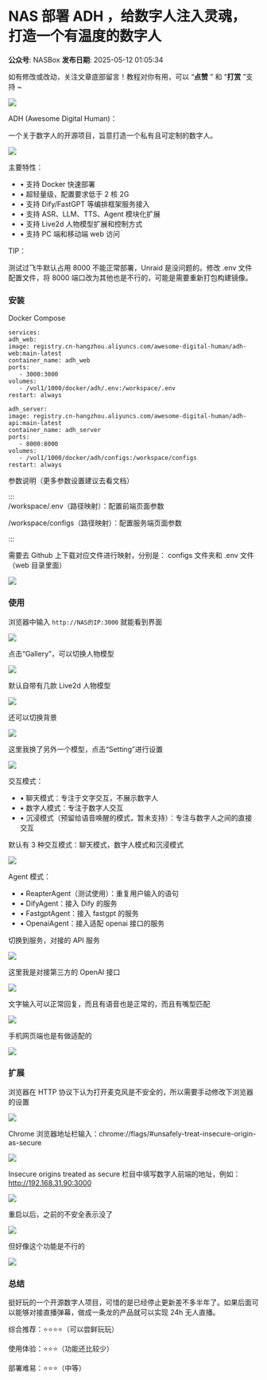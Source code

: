 # NAS 部署 ADH ，给数字人注入灵魂，打造一个有温度的数字人

**公众号**: NASBox
**发布日期**: 2025-05-12 01:05:34

如有修改或改动，关注文章底部留言！教程对你有用，可以 “**点赞** ” 和 “**打赏** ”支持 ~

  


  


<img src='https://mmbiz.qpic.cn/sz_mmbiz_png/5xFLia3A3km51D7jM3Xfew16VYrXibS3La7pOB0NguhRZVJUSVnGoaTeoVNicDB37fXhGhucAZ2SPw2FPt5wXpDicQ/640?wx_fmt=png&from=appmsg' />

ADH (Awesome Digital Human)：

一个关于数字人的开源项目，旨意打造一个私有且可定制的数字人。

<img src='https://mmbiz.qpic.cn/sz_mmbiz_png/5xFLia3A3km51D7jM3Xfew16VYrXibS3LaexG7XJqLH6XPlHFytI1DRsnHXzJiaAGCRiaCk3hibOKsQH9aas7pnXwKw/640?wx_fmt=png&from=appmsg' />

主要特性：

  * • 支持 Docker 快速部署
  * • 超轻量级，配置要求低于 2 核 2G
  * • 支持 Dify/FastGPT 等编排框架服务接入
  * • 支持 ASR、LLM、TTS、Agent 模块化扩展
  * • 支持 Live2d 人物模型扩展和控制方式
  * • 支持 PC 端和移动端 web 访问



TIP：

测试过飞牛默认占用 8000 不能正常部署，Unraid 是没问题的。修改 .env 文件配置文件，将 8000 端口改为其他也是不行的，可能是需要重新打包构建镜像。

### 安装

Docker Compose
    
    
    services:  
    adh_web:  
    image: registry.cn-hangzhou.aliyuncs.com/awesome-digital-human/adh-web:main-latest  
    container_name: adh_web  
    ports:  
       - 3000:3000  
    volumes:  
       - /vol1/1000/docker/adh/.env:/workspace/.env  
    restart: always  
      
    adh_server:  
    image: registry.cn-hangzhou.aliyuncs.com/awesome-digital-human/adh-api:main-latest  
    container_name: adh_server  
    ports:  
       - 8000:8000  
    volumes:  
       - /vol1/1000/docker/adh/configs:/workspace/configs  
    restart: always

参数说明（更多参数设置建议去看文档）

:::  
/workspace/.env（路径映射）：配置前端页面参数

/workspace/configs（路径映射）：配置服务端页面参数

:::

需要去 Github 上下载对应文件进行映射，分别是： configs 文件夹和 .env 文件（web 目录里面）

<img src='https://mmbiz.qpic.cn/sz_mmbiz_png/5xFLia3A3km51D7jM3Xfew16VYrXibS3LaS1xdB0Pgr0L8BzBzGuOrxibia9R1oNkftYc0SoOGCQ3aFTTzLlZHUrNQ/640?wx_fmt=png&from=appmsg' />

### 使用

浏览器中输入 `http://NAS的IP:3000` 就能看到界面

<img src='https://mmbiz.qpic.cn/sz_mmbiz_png/5xFLia3A3km51D7jM3Xfew16VYrXibS3LaEHyLJeezSfjskBgCSXah53EnmPicMXibR4BPbJ4gXjD1AMN4ic4xwUicpQ/640?wx_fmt=png&from=appmsg' />

点击“Gallery”，可以切换人物模型

<img src='https://mmbiz.qpic.cn/sz_mmbiz_png/5xFLia3A3km51D7jM3Xfew16VYrXibS3La7UIoia4unAolibDVZQ0I2CItd0ial5b4fTeZcIDgPPYzDtpYJjnicgiaDZA/640?wx_fmt=png&from=appmsg' />

默认自带有几款 Live2d 人物模型

<img src='https://mmbiz.qpic.cn/sz_mmbiz_png/5xFLia3A3km51D7jM3Xfew16VYrXibS3Laribk8Tbe3SmdCXfvhqb8Xwy1jPVwFxoeE3a6ibOryZSC5dyicP0TTibicTw/640?wx_fmt=png&from=appmsg' />

还可以切换背景

<img src='https://mmbiz.qpic.cn/sz_mmbiz_png/5xFLia3A3km51D7jM3Xfew16VYrXibS3La0dbAHqaIqibk2g41UYkib7835iboic3ibu788TA6sKTyzQ34gTehjIBkOGg/640?wx_fmt=png&from=appmsg' />

这里我换了另外一个模型，点击“Setting”进行设置

<img src='https://mmbiz.qpic.cn/sz_mmbiz_png/5xFLia3A3km51D7jM3Xfew16VYrXibS3Layn50OkvsichvI1xWSEJA8cSo5YicEn9jYfWjmdN9Z9mHg9QDPaECynEQ/640?wx_fmt=png&from=appmsg' />

交互模式：

  * • 聊天模式：专注于文字交互，不展示数字人
  * • 数字人模式：专注于数字人交互
  * • 沉浸模式（预留给语音唤醒的模式，暂未支持）：专注与数字人之间的直接交互



默认有 3 种交互模式：聊天模式，数字人模式和沉浸模式

<img src='https://mmbiz.qpic.cn/sz_mmbiz_png/5xFLia3A3km51D7jM3Xfew16VYrXibS3LaafytwL7EOdcrBjTTbKb804EglSIyMOTsoNv18r3oQEJic1ufTHHZ3CQ/640?wx_fmt=png&from=appmsg' />

Agent 模式：

  * • ReapterAgent（测试使用）：重复用户输入的语句
  * • DifyAgent：接入 Dify 的服务
  * • FastgptAgent：接入 fastgpt 的服务
  * • OpenaiAgent：接入适配 openai 接口的服务



切换到服务，对接的 API 服务

<img src='https://mmbiz.qpic.cn/sz_mmbiz_png/5xFLia3A3km51D7jM3Xfew16VYrXibS3LaGjuxIqNYsbibCpZvwX4Boos5KiayzBSU80hAhzMlHMNmcZohDrAlicISA/640?wx_fmt=png&from=appmsg' />

这里我是对接第三方的 OpenAI 接口

<img src='https://mmbiz.qpic.cn/sz_mmbiz_png/5xFLia3A3km51D7jM3Xfew16VYrXibS3LacE4RfqZRkvRvVJxfsz5TPwdIXEYfYL5DD9Rv8oCTgVjLkvNBf46ggQ/640?wx_fmt=png&from=appmsg' />

文字输入可以正常回复，而且有语音也是正常的，而且有嘴型匹配

<img src='https://mmbiz.qpic.cn/sz_mmbiz_png/5xFLia3A3km51D7jM3Xfew16VYrXibS3LagemDsVBfLZ2r8jV5GuVeHCl6wLnaicdnhicHiaNanly6684qXX9bNsvag/640?wx_fmt=png&from=appmsg' />

手机网页端也是有做适配的

<img src='https://mmbiz.qpic.cn/sz_mmbiz_png/5xFLia3A3km51D7jM3Xfew16VYrXibS3LaGgwmw7A3icibHCNNztabjoM0SN9j1bNLAQkOsUT2sD8aQpNIgt7l8d0g/640?wx_fmt=png&from=appmsg' />

### 扩展

浏览器在 HTTP 协议下认为打开麦克风是不安全的，所以需要手动修改下浏览器的设置

<img src='https://mmbiz.qpic.cn/sz_mmbiz_png/5xFLia3A3km51D7jM3Xfew16VYrXibS3LaylUEianywibwQAxNokNleQwyhktqTj51v9wLaFiaWyYSSDYZxNztjPk1g/640?wx_fmt=png&from=appmsg' />

Chrome 浏览器地址栏输入：chrome://flags/#unsafely-treat-insecure-origin-as-secure

<img src='https://mmbiz.qpic.cn/sz_mmbiz_png/5xFLia3A3km51D7jM3Xfew16VYrXibS3LaaK68bVhYzw55FX6HH4BkzEpicibTabF7l8UXQR9BduAMJjqiaF7yY3GLA/640?wx_fmt=png&from=appmsg' />

Insecure origins treated as secure 栏目中填写数字人前端的地址，例如：http://192.168.31.90:3000

<img src='https://mmbiz.qpic.cn/sz_mmbiz_png/5xFLia3A3km51D7jM3Xfew16VYrXibS3LaxtAjunIhr6icHRQg6iaBsuVSECqU1rAYA7fXb1iaHSFIA2Avvxw7qBVTQ/640?wx_fmt=png&from=appmsg' />

重启以后，之前的不安全表示没了

<img src='https://mmbiz.qpic.cn/sz_mmbiz_png/5xFLia3A3km51D7jM3Xfew16VYrXibS3Law7JicIVeyv64FIk5AsSYrA2fbTianYC2BzfEBM3xFhT5yHMHNDRyc6dQ/640?wx_fmt=png&from=appmsg' />

但好像这个功能是不行的

<img src='https://mmbiz.qpic.cn/sz_mmbiz_png/5xFLia3A3km51D7jM3Xfew16VYrXibS3La2P70ePvNc8Nib2bB8b4ebWibXUSX8CLKecg4XBuJeHmremv6tKFDVfag/640?wx_fmt=png&from=appmsg' />

### 总结

挺好玩的一个开源数字人项目，可惜的是已经停止更新差不多半年了。如果后面可以能够对接直播弹幕，做成一条龙的产品就可以实现 24h 无人直播。

综合推荐：⭐⭐⭐⭐（可以尝鲜玩玩）

使用体验：⭐⭐⭐（功能还比较少）

部署难易：⭐⭐⭐（中等）︎

  


  


  


︎